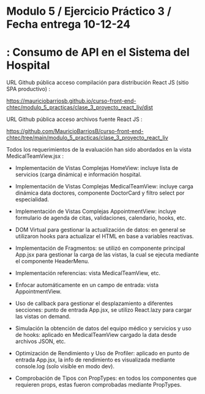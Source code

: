 # Modulo 5 / Ejercicio Práctico 3 / Fecha entrega 10-12-24

# : Consumo de API en el Sistema del Hospital

URL Github pública acceso compilación para distribución React JS (sitio SPA productivo) :

https://mauriciobarriosb.github.io/curso-front-end-chtec/modulo_5_practicas/clase_3_proyecto_react_liv/dist

URL Github pública acceso archivos fuente React JS :

https://github.com/MauricioBarriosB/curso-front-end-chtec/tree/main/modulo_5_practicas/clase_3_proyecto_react_liv

Todos los requerimientos de la evaluación han sido abordados en la vista MedicalTeamView.jsx : 

* Implementación de Vistas Complejas HomeView: incluye lista de servicios (carga dinámica) e información hospital.

* Implementación de Vistas Complejas MedicalTeamView: incluye carga dinámica data doctores, componente DoctorCard y filtro select por especialidad.

* Implementación de Vistas Complejas AppointmentView: incluye formulario de agenda de citas, validaciones, calendario, hooks, etc.

* DOM Virtual para gestionar la actualización de datos: en general se utilizaron hooks para actualizar el HTML en base a variables reactivas.

* Implementación de Fragmentos: se utilizó en componente principal App.jsx para gestionar la carga de las vistas, la cual se ejecuta mediante el componente HeaderMenu.

* Implementación referencias: vista MedicalTeamView, etc.

* Enfocar automáticamente en un campo de entrada: vista AppointmentView.

* Uso de callback para gestionar el desplazamiento a diferentes secciones: punto de entrada App.jsx, se utilizo React.lazy para cargar las vistas on demand.

* Simulación la obtención de datos del equipo médico y servicios y uso de hooks: aplicado en MedicalTeamView cargado la data desde archivos JSON, etc.

* Optimización de Rendimiento y Uso de Profiler: aplicado en punto de entrada App.jsx, la info de rendimiento es visualizada mediante console.log (solo visible en modo dev).

* Comprobación de Tipos con PropTypes: en todos los componentes que requieren props, estas fueron comprobadas mediante PropTypes.